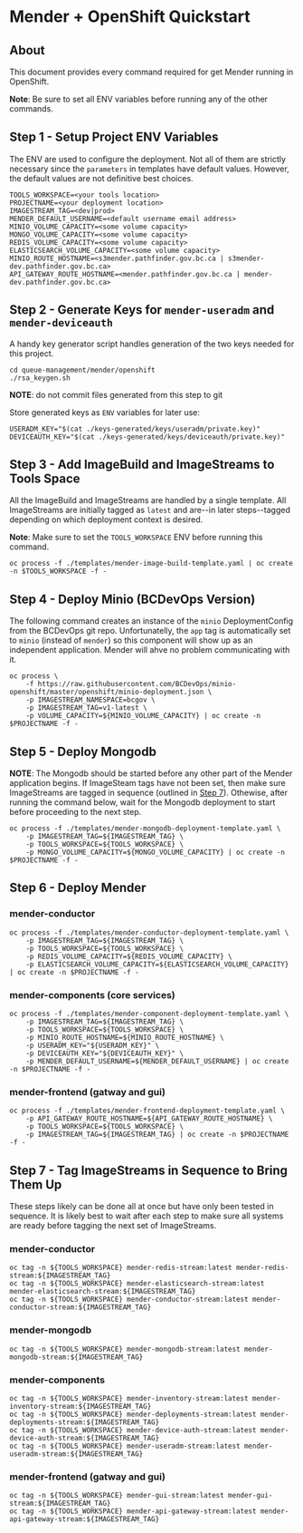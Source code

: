 # Mender + OpenShift Quickstart
## About
This document provides every command required for get Mender running in OpenShift.

**Note**: Be sure to set all ENV variables before running any of the other commands.

## Step 1 - Setup Project ENV Variables
The ENV are used to configure the deployment. Not all of them are strictly necessary since the `parameters` in templates have default values. However, the default values are not definitive best choices.

```
TOOLS_WORKSPACE=<your tools location>
PROJECTNAME=<your deployment location>
IMAGESTREAM_TAG=<dev|prod>
MENDER_DEFAULT_USERNAME=<default username email address>
MINIO_VOLUME_CAPACITY=<some volume capacity>
MONGO_VOLUME_CAPACITY=<some volume capacity>
REDIS_VOLUME_CAPACITY=<some volume capacity>
ELASTICSEARCH_VOLUME_CAPACITY=<some volume capacity>
MINIO_ROUTE_HOSTNAME=<s3mender.pathfinder.gov.bc.ca | s3mender-dev.pathfinder.gov.bc.ca>
API_GATEWAY_ROUTE_HOSTNAME=<mender.pathfinder.gov.bc.ca | mender-dev.pathfinder.gov.bc.ca> 
```

## Step 2 - Generate Keys for `mender-useradm` and `mender-deviceauth`
A handy key generator script handles generation of the two keys needed for this project.

```
cd queue-management/mender/openshift
./rsa_keygen.sh
```
**NOTE**: do not commit files generated from this step to git

Store generated keys as `ENV` variables for later use:

```
USERADM_KEY="$(cat ./keys-generated/keys/useradm/private.key)"
DEVICEAUTH_KEY="$(cat ./keys-generated/keys/deviceauth/private.key)"
```

## Step 3 - Add ImageBuild and ImageStreams to Tools Space
All the ImageBuild and ImageStreams are handled by a single template. All ImageStreams are initially tagged as `latest` and are--in later steps--tagged depending on which deployment context is desired.

**Note**: Make sure to set the `TOOLS_WORKSPACE` ENV before running this command.

```
oc process -f ./templates/mender-image-build-template.yaml | oc create -n $TOOLS_WORKSPACE -f -
```

## Step 4 - Deploy Minio (BCDevOps Version)
The following command creates an instance of the `minio` DeploymentConfig from the BCDevOps git repo. Unfortunatelly, the `app` tag is automatically set to `minio` (instead of `mender`) so this component will show up as an independent application. Mender will ahve no problem communicating with it.

```
oc process \
    -f https://raw.githubusercontent.com/BCDevOps/minio-openshift/master/openshift/minio-deployment.json \
    -p IMAGESTREAM_NAMESPACE=bcgov \
    -p IMAGESTREAM_TAG=v1-latest \
    -p VOLUME_CAPACITY=${MINIO_VOLUME_CAPACITY} | oc create -n $PROJECTNAME -f -
```

## Step 5 - Deploy Mongodb
**NOTE**: The Mongodb should be started before any other part of the Mender application begins. If ImageSteam tags have not been set, then make sure ImageStreams are tagged in sequence (outlined in [Step 7](#Step-7-Tag-ImageStreams-in-Sequence-to-Bring-Them-Up)). Othewise, after running the command below, wait for the Mongodb deployment to start before proceeding to the next step.

```
oc process -f ./templates/mender-mongodb-deployment-template.yaml \
    -p IMAGESTREAM_TAG=${IMAGESTREAM_TAG} \
    -p TOOLS_WORKSPACE=${TOOLS_WORKSPACE} \
    -p MONGO_VOLUME_CAPACITY=${MONGO_VOLUME_CAPACITY} | oc create -n $PROJECTNAME -f -
```

## Step 6 - Deploy Mender
### mender-conductor
```
oc process -f ./templates/mender-conductor-deployment-template.yaml \
    -p IMAGESTREAM_TAG=${IMAGESTREAM_TAG} \
    -p TOOLS_WORKSPACE=${TOOLS_WORKSPACE} \
    -p REDIS_VOLUME_CAPACITY=${REDIS_VOLUME_CAPACITY} \
    -p ELASTICSEARCH_VOLUME_CAPACITY=${ELASTICSEARCH_VOLUME_CAPACITY} | oc create -n $PROJECTNAME -f -
```

### mender-components (core services)
```
oc process -f ./templates/mender-component-deployment-template.yaml \
    -p IMAGESTREAM_TAG=${IMAGESTREAM_TAG} \
    -p TOOLS_WORKSPACE=${TOOLS_WORKSPACE} \
    -p MINIO_ROUTE_HOSTNAME=${MINIO_ROUTE_HOSTNAME} \
    -p USERADM_KEY="${USERADM_KEY}" \
    -p DEVICEAUTH_KEY="${DEVICEAUTH_KEY}" \
    -p MENDER_DEFAULT_USERNAME=${MENDER_DEFAULT_USERNAME} | oc create -n $PROJECTNAME -f -
```

### mender-frontend (gatway and gui)
```
oc process -f ./templates/mender-frontend-deployment-template.yaml \
    -p API_GATEWAY_ROUTE_HOSTNAME=${API_GATEWAY_ROUTE_HOSTNAME} \
    -p TOOLS_WORKSPACE=${TOOLS_WORKSPACE} \
    -p IMAGESTREAM_TAG=${IMAGESTREAM_TAG} | oc create -n $PROJECTNAME -f -
```

## Step 7 - Tag ImageStreams in Sequence to Bring Them Up
These steps likely can be done all at once but have only been tested in sequence. It is likely best to wait after each step to make sure all systems are ready before tagging the next set of ImageStreams.

### mender-conductor
```
oc tag -n ${TOOLS_WORKSPACE} mender-redis-stream:latest mender-redis-stream:${IMAGESTREAM_TAG}
oc tag -n ${TOOLS_WORKSPACE} mender-elasticsearch-stream:latest mender-elasticsearch-stream:${IMAGESTREAM_TAG}
oc tag -n ${TOOLS_WORKSPACE} mender-conductor-stream:latest mender-conductor-stream:${IMAGESTREAM_TAG}
```

### mender-mongodb
```
oc tag -n ${TOOLS_WORKSPACE} mender-mongodb-stream:latest mender-mongodb-stream:${IMAGESTREAM_TAG}
```

### mender-components
```
oc tag -n ${TOOLS_WORKSPACE} mender-inventory-stream:latest mender-inventory-stream:${IMAGESTREAM_TAG}
oc tag -n ${TOOLS_WORKSPACE} mender-deployments-stream:latest mender-deployments-stream:${IMAGESTREAM_TAG}
oc tag -n ${TOOLS_WORKSPACE} mender-device-auth-stream:latest mender-device-auth-stream:${IMAGESTREAM_TAG}
oc tag -n ${TOOLS_WORKSPACE} mender-useradm-stream:latest mender-useradm-stream:${IMAGESTREAM_TAG}
```

### mender-frontend (gatway and gui)
```
oc tag -n ${TOOLS_WORKSPACE} mender-gui-stream:latest mender-gui-stream:${IMAGESTREAM_TAG}
oc tag -n ${TOOLS_WORKSPACE} mender-api-gateway-stream:latest mender-api-gateway-stream:${IMAGESTREAM_TAG}
```